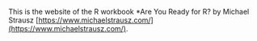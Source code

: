 This is the website of the R workbook *Are You Ready for R? by Michael Strausz [https://www.michaelstrausz.com/](https://www.michaelstrausz.com/).
